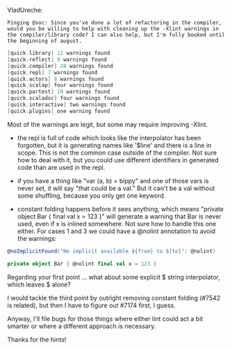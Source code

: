 VladUreche:
```
Pinging @soc: Since you've done a lot of refactoring in the compiler, would you be willing to help with cleaning up the -Xlint warnings in the compiler/library code? I can also help, but I'm fully booked until the beginning of august.
```

```scala
[quick.library] 12 warnings found
[quick.reflect] 9 warnings found
[quick.compiler] 28 warnings found
[quick.repl] 7 warnings found
[quick.actors] 8 warnings found
[quick.scalap] four warnings found
[quick.partest] 10 warnings found
[quick.scaladoc] four warnings found
[quick.interactive] two warnings found
[quick.plugins] one warning found
```
Most of the warnings are legit, but some may require improving -Xlint.

- the repl is full of code which looks like the interpolator has been forgotten, but it is generating names like '$line' and there is a line in scope. This is not the common case outside of the compiler. Not sure how to deal with it, but you could use different identifiers in generated code than are used in the repl.

- if you have a thing like "var (a, b) = bippy" and one of those vars is never set, it will say "that could be a val." But it can't be a val without some shuffling, because you only get one keyword.

- constant folding happens before it sees anything, which means "private object Bar { final val x = 123 }" will generate a warning that Bar is never used, even if x is inlined somewhere. Not sure how to handle this one either.
For cases 1 and 3 we could have a @nolint annotation to avoid the warnings:
```scala
@noImplicitFound("No implicit available ${from} to ${to}": @nolint)
```
```scala
private object Bar { @nolint final val x = 123 }
```
Regarding your first point ... what about some explicit $ string interpolator, which leaves $ alone?

I would tackle the third point by outright removing constant folding (#7542 is related), but then I have to figure out #7174 first, I guess.

Anyway, I'll file bugs for those things where either lint could act a bit smarter or where a different approach is necessary.

Thanks for the hints!
